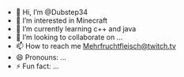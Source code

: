 - 👋 Hi, I’m @Dubstep34
- 👀 I’m interested in Minecraft
- 🌱 I’m currently learning c++ and java
- 💞️ I’m looking to collaborate on ...
- 📫 How to reach me Mehrfruchtfleisch@twitch.tv
- 😄 Pronouns: ...
- ⚡ Fun fact: ...

<!---
Dubstep34/Dubstep34 is a ✨ special ✨ repository because its `README.md` (this file) appears on your GitHub profile.
You can click the Preview link to take a look at your changes.
--->

